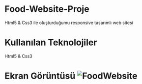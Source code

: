 # Food-Website-Proje
Html5 & Css3 ile oluşturduğumu responsive tasarımlı web sitesi

# Kullanılan Teknolojiler
Html5 & Css3

# Ekran Görüntüsü ![FoodWebsite](https://github.com/user-attachments/assets/27f09fce-6286-459a-8f56-4aeb7a2cf429)


